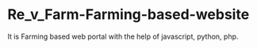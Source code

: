 # Re_v_Farm-Farming-based-website
It is Farming based web portal with the help of javascript, python, php.
